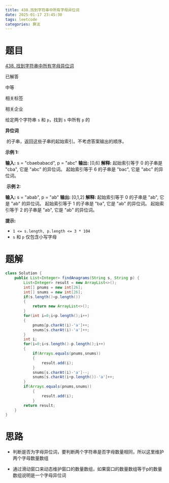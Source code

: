 ```yaml
---
title: 438.找到字符串中所有字母异位词
date: 2025-01-17 23:45:30
tags: leetcode
categories: 算法
---
```


# 题目

[438. 找到字符串中所有字母异位词](https://leetcode.cn/problems/find-all-anagrams-in-a-string/)

已解答

中等

相关标签

相关企业

给定两个字符串 `s` 和 `p`，找到 `s` 中所有 `p` 的 

**异位词**

 的子串，返回这些子串的起始索引。不考虑答案输出的顺序。

**示例 1:**

**输入:** s = "cbaebabacd", p = "abc"
**输出:** [0,6]
**解释:**
起始索引等于 0 的子串是 "cba", 它是 "abc" 的异位词。
起始索引等于 6 的子串是 "bac", 它是 "abc" 的异位词。

 **示例 2:**

**输入:** s = "abab", p = "ab"
**输出:** [0,1,2]
**解释:**
起始索引等于 0 的子串是 "ab", 它是 "ab" 的异位词。
起始索引等于 1 的子串是 "ba", 它是 "ab" 的异位词。
起始索引等于 2 的子串是 "ab", 它是 "ab" 的异位词。

**提示:**

- `1 <= s.length, p.length <= 3 * 104`
- `s` 和 `p` 仅包含小写字母

# 题解

```java
class Solution {
    public List<Integer> findAnagrams(String s, String p) {
        List<Integer> result = new ArrayList<>(); 
        int[] pnums = new int[26];
        int[] snums = new int[26];
        if(s.length()<p.length())
        {
            return new ArrayList<>();
        }
        for(int i=0;i<p.length();i++)
        {
            pnums[p.charAt(i)-'a']++;
            snums[s.charAt(i)-'a']++;
        }
        int i;
        for(i=0;i<s.length()-p.length();i++)
        {
            if(Arrays.equals(pnums,snums))
            {
                result.add(i);
            }
            snums[s.charAt(i)-'a']--;
            snums[s.charAt(i+p.length())-'a']++;
        }
        if(Arrays.equals(pnums,snums))
            {
                result.add(i);
            }
        return result;
    }
}
```

# 思路

- 判断是否为字母异位词，要判断两个字符串是否字母数量相同，所以这里维护两个字母数量数组

- 通过滑动窗口来动态维护窗口的数量数组，如果窗口的数量数组等于p的数量数组说明是一个字母异位词
